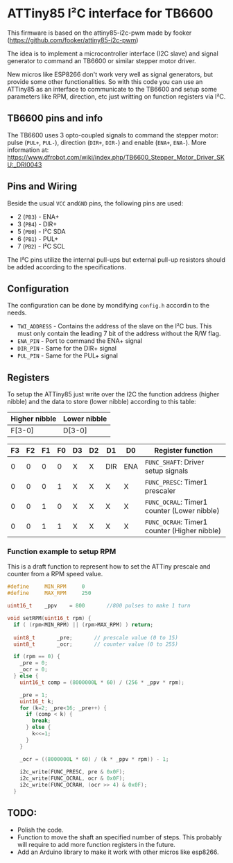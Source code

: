 # ATTiny85 I²C interface for TB6600
This firmware is based on the attiny85-i2c-pwm made by fooker (https://github.com/fooker/attiny85-i2c-pwm)

The idea is to implement a microcontroller interface (I2C slave) and signal generator to command an TB6600 or similar stepper motor driver.

New micros like ESP8266 don't work very well as signal generators, but provide some other functionalities. So with this code you can use an ATTiny85 as an interface to communicate to the TB6600 and setup some parameters like RPM, direction, etc just writting on function registers via I²C.

## TB6600 pins and info

The TB6600 uses 3 opto-coupled signals to command the stepper motor: pulse (`PUL+`, `PUL-`), direction (`DIR+`, `DIR-`) and enable (`ENA+`, `ENA-`).
More information at: 
https://www.dfrobot.com/wiki/index.php/TB6600_Stepper_Motor_Driver_SKU:_DRI0043

## Pins and Wiring

Beside the usual `VCC` and`GND` pins, the following pins are used:
* 2 (`PB3`) - ENA+
* 3 (`PB4`) - DIR+
* 5 (`PB0`) - I²C SDA
* 6 (`PB1`) - PUL+
* 7 (`PB2`) - I²C SCL

The I²C pins utilize the internal pull-ups but external pull-up resistors should be added according to the specifications.

## Configuration

The configuration can be done by mondifying `config.h` accordin to the needs.

* `TWI_ADDRESS` - Contains the address of the slave on the I²C bus. This must only contain the leading 7 bit of the address without the R/W flag.
* `ENA_PIN` - Port to command the ENA+ signal
* `DIR_PIN` - Same for the DIR+ signal
* `PUL_PIN` - Same for the PUL+ signal

## Registers

To setup the ATTiny85 just write over the I2C the function address (higher nibble) and the data to store (lower nibble) according to this table:

| Higher nibble | Lower nibble |
|---------------|--------------|
| F[3-0]        | D[3-0]       |
 
| F3 | F2 | F1 | F0 | D3 | D2 | D1 | D0 | Register function                            |
|----|----|----|----|----|----|----|----|----------------------------------------------|
|  0 |  0 |  0 |  0 | X  | X  |DIR |ENA | `FUNC_SHAFT`: Driver setup signals           |
|  0 |  0 |  0 |  1 | X  | X  | X  | X  | `FUNC_PRESC`: Timer1 prescaler               |
|  0 |  0 |  1 |  0 | X  | X  | X  | X  | `FUNC_OCRAL`: Timer1 counter (Lower nibble)  |
|  0 |  0 |  1 |  1 | X  | X  | X  | X  | `FUNC_OCRAH`: Timer1 counter (Higher nibble) |

### Function example to setup RPM

This is a draft function to represent how to set the ATTiny prescale and counter from a RPM speed value.

```c++
#define 	MIN_RPM		0
#define 	MAX_RPM		250

uint16_t	_ppv 	= 800		//800 pulses to make 1 turn

void setRPM(uint16_t rpm) {
  if ( (rpm<MIN_RPM) || (rpm>MAX_RPM) ) return;
  
  uint8_t		_pre;		// prescale value (0 to 15)
  uint8_t		_ocr;		// counter value (0 to 255)

  if (rpm == 0) {
    _pre = 0;
    _ocr = 0;
  } else {    
    uint16_t comp = (8000000L * 60) / (256 * _ppv * rpm);

    _pre = 1;
    uint16_t k;
    for (k=2; _pre<16; _pre++) {
      if (comp < k) {
        break;
      } else {
        k<<=1;
      }
    }

    _ocr = ((8000000L * 60) / (k * _ppv * rpm)) - 1;
    
    i2c_write(FUNC_PRESC, pre & 0x0F);
    i2c_write(FUNC_OCRAL, ocr & 0x0F);
    i2c_write(FUNC_OCRAH, (ocr >> 4) & 0x0F);
  }
```

## TODO:
* Polish the code.
* Function to move the shaft an specified number of steps. This probably will require to add more function registers in the future.
* Add an Arduino library to make it work with other micros like esp8266.
